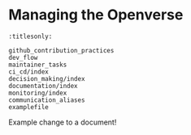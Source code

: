 # Managing the Openverse

```{toctree}
:titlesonly:

github_contribution_practices
dev_flow
maintainer_tasks
ci_cd/index
decision_making/index
documentation/index
monitoring/index
communication_aliases
examplefile
```

Example change to a document!
